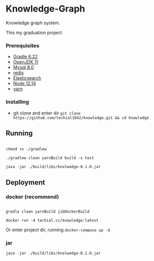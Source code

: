# Knowledge-Graph

Knowledge graph system.

This my graduation project.


### Prerequisites 

*  [Gradle 6.22](https://gradle.org/)
* [OpenJDK 11](https://openjdk.java.net/)
* [Mysql 8.0](https://www.mysql.com/)
* [redis](https://redis.io/)
* [Elasticsearch](https://www.elastic.co/)
* [Node 12.14](https://nodejs.org/)
* [yarn](https://yarnpkg.com/)


### Installing

* git clone and enter dir `git clone https://github.com/techial1042/knowledge.git && cd knowledge`



## Running

```shell

chmod +x ./gradlew

./gradlew clean yarnBuild build -x test

java -jar ./build/libs/knolwedge-0.1.0.jar

```


## Deployment

### docker (recommend)


```shell

gradle clean yarnBuild jibDockerBuild

docker run -d techial.cc/knowledge:latest

```

Or enter project dir, running `docker-compose up -d`


### jar

```shell
java -jar ./build/libs/knolwedge-0.1.0.jar
```

